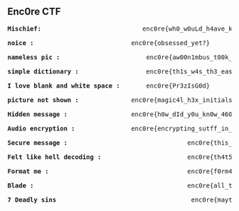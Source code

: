 Enc0re CTF
---------------

<pre><b>Mischief:</b>			                enc0re{wh0_w0uLd_h4ave_known}

<b>noice :</b>					        enc0re{obsessed_yet?}

<b>nameless pic :</b>				        enc0re{aw00n1mbus_t00k_it}

<b>simple dictionary :</b> 			        enc0re{th1s_w4s_th3_easiest_chall}

<b>I love blank and white space :</b>  		enc0re{Pr3zIsG0d}

<b>picture not shown :</b>				enc0re{magic4l_h3x_initials}

<b>Hidden message :</b> 				enc0re{h0w_dId_y0u_kn0w_460ut_jsteg}

<b>Audio encryption :</b> 				enc0re{encrypting_sutff_in_audio_is_fun}

<b>Secure message :</b>                                enc0re{this_1s_0ne_0f_m05t_s3cur3_3ncryp1ion}

<b>Felt like hell decoding :</b>                       enc0re{th4t5_hell_l0t_0f_c1ph3r5}

<b>Format me :</b>                                     enc0re{f0rm4t_5tr1n6_vuln3r4b1l1ty}

<b>Blade :</b>                                         enc0re{all_these_moments_lost_in_time_starting_to_fade}

<b>7 Deadly sins</b>									enc0re{maytheleaderofthetencommandmentsdie}
</pre>
